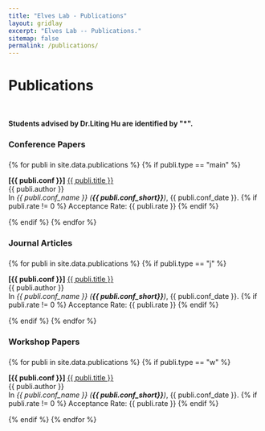 ```yaml
---
title: "Elves Lab - Publications"
layout: gridlay
excerpt: "Elves Lab -- Publications."
sitemap: false
permalink: /publications/
---
```



# Publications

<p> &nbsp; </p>

<b>Students advised by Dr.Liting Hu are identified by \"*\".</b> 

<h3 style="margin-bottom: 22px;">Conference Papers</h3>
{% for publi in site.data.publications %}
  {% if publi.type == "main" %}
  <p style="margin-bottom: 15px;">
  <b>[{{ publi.conf }}]</b> <a href="{{ publi.link }}">{{ publi.title }}</a><br />
  {{ publi.author }}<br />
  In <em>{{ publi.conf_name }} (<b>{{ publi.conf_short}}</b>)</em>, {{ publi.conf_date }}.
  {% if publi.rate != 0 %}
  Acceptance Rate: {{ publi.rate }}
  {% endif %}
  </p>
  {% endif %}
{% endfor %}

<h3 style="margin-bottom: 22px;">Journal Articles</h3>
{% for publi in site.data.publications %}
  {% if publi.type == "j" %}
  <p style="margin-bottom: 15px;">
  <b>[{{ publi.conf }}]</b> <a href="{{ publi.link }}">{{ publi.title }}</a><br />
  {{ publi.author }}<br />
  In <em>{{ publi.conf_name }} (<b>{{ publi.conf_short}}</b>)</em>, {{ publi.conf_date }}.
  {% if publi.rate != 0 %}
  Acceptance Rate: {{ publi.rate }}
  {% endif %}
  </p>
  {% endif %}
{% endfor %}

<h3 style="margin-bottom: 22px;">Workshop Papers</h3>
{% for publi in site.data.publications %}
  {% if publi.type == "w" %}
  <p style="margin-bottom: 15px;">
  <b>[{{ publi.conf }}]</b> <a href="{{ publi.link }}">{{ publi.title }}</a><br />
  {{ publi.author }}<br />
  In <em>{{ publi.conf_name }} (<b>{{ publi.conf_short}}</b>)</em>, {{ publi.conf_date }}.
  {% if publi.rate != 0 %}
  Acceptance Rate: {{ publi.rate }}
  {% endif %}
  </p>
  {% endif %}
{% endfor %}
